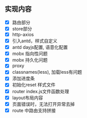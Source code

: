 ## 实现内容
- [x] 路由部分
- [x] store部分
- [x] http-axios
- [x] 引入antd，样式自定义
- [x] antd dayjs配置, 语意化配置
- [x] mobx 指向性问题
- [x] mobx 持久化问题
- [x] proxy
- [x] classnames(less), 加载less有问题
- [x] 添加进度条
- [x] 初始化reset 样式文件
- [x] router index.js文件函数处理
- [x] layout布局内容
- [x] 页面错误时，无法打开异常去掉
- [x] route 中路由支持拼接
